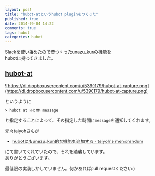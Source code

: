 ```yaml
---
layout: post
title: "hubot-atというhubot pluginをつくった"
published: true
date: 2014-09-04 14:22
comments: true
tags: hubot
categories: hubot
---
```


Slackを使い始めたので昔つくった[unazu_kun](http://kenjiskywalker.hatenablog.com/entry/20121010/1349878137)の機能を  
hubotに持ってきました。  


## [hubot-at](https://www.npmjs.org/package/hubot-at)
  
![https://dl.dropboxusercontent.com/u/5390179/hubot-at-capture.png](https://dl.dropboxusercontent.com/u/5390179/hubot-at-capture.png)

というように

```
> hubot at HH:MM message
```

と指定することによって、その指定した時間に`message`を通知してくれます。  
  
元々taiyohさんが  
  
- [hubotにもunazu_kun的な機能を追加する - taiyoh's memorandum](http://taiyoh.hatenablog.com/entry/2013/05/19/105832)  
  
にて書いてくれていたので、それを踏襲しています。  
ありがとうございます。  
  
最低限の実装しかしていません。何かあればpull requestください:)  
